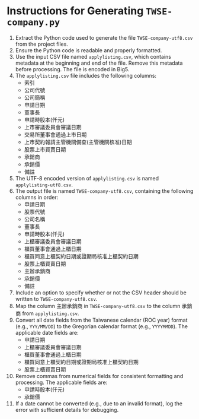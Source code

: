 # Instructions for Generating `TWSE-company.py`

1. Extract the Python code used to generate the file `TWSE-company-utf8.csv` from the project files.
2. Ensure the Python code is readable and properly formatted.
3. Use the input CSV file named `applylisting.csv`, which contains metadata at the beginning and end of the file. Remove this metadata before processing. The file is encoded in Big5.
4. The `applylisting.csv` file includes the following columns: 
   - 索引
   - 公司代號
   - 公司簡稱
   - 申請日期
   - 董事長
   - 申請時股本(仟元)
   - 上市審議委員會審議日期
   - 交易所董事會通過上市日期
   - 上市契約報請主管機關備查(主管機關核准)日期
   - 股票上市買賣日期
   - 承銷商
   - 承銷價
   - 備註
5. The UTF-8 encoded version of `applylisting.csv` is named `applylisting-utf8.csv`.
6. The output file is named `TWSE-company-utf8.csv`, containing the following columns in order: 
   - 申請日期
   - 股票代號
   - 公司名稱
   - 董事長
   - 申請時股本(仟元)
   - 上櫃審議委員會審議日期
   - 櫃買董事會通過上櫃日期
   - 櫃買同意上櫃契約日期或證期局核准上櫃契約日期
   - 股票上櫃買賣日期
   - 主辦承銷商
   - 承銷價
   - 備註
7. Include an option to specify whether or not the CSV header should be written to `TWSE-company-utf8.csv`.
8. Map the column 主辦承銷商 in `TWSE-company-utf8.csv` to the column 承銷商 from `applylisting.csv`.
9. Convert all date fields from the Taiwanese calendar (ROC year) format (e.g., `YYY/MM/DD`) to the Gregorian calendar format (e.g., `YYYYMMDD`). The applicable date fields are: 
   - 申請日期
   - 上櫃審議委員會審議日期
   - 櫃買董事會通過上櫃日期
   - 櫃買同意上櫃契約日期或證期局核准上櫃契約日期
   - 股票上櫃買賣日期
10. Remove commas from numerical fields for consistent formatting and processing. The applicable fields are: 
    - 申請時股本(仟元)
    - 承銷價
11. If a date cannot be converted (e.g., due to an invalid format), log the error with sufficient details for debugging.
